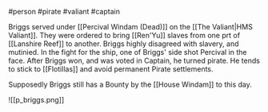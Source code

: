 #person #pirate #valiant #captain 

Briggs served under [[Percival Windam (Dead)]] on the [[The Valiant|HMS Valiant]].  They were ordered to bring [[Ren'Yu]] slaves from one prt of [[Lanshire Reef]] to another.  Briggs highly disagreed with slavery, and mutinied.  In the fight for the ship, one of Briggs' side shot Percival in the face.  After Briggs won, and was voted in Captain, he turned pirate.  He tends to stick to [[Flotillas]] and avoid permanent Pirate settlements.

Supposedly Briggs still has a Bounty by the [[House Windam]] to this day.

![[p_briggs.png]]